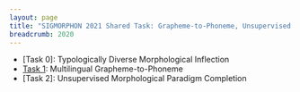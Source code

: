 ```yaml
---
layout: page
title: "SIGMORPHON 2021 Shared Task: Grapheme-to-Phoneme, Unsupervised Induction of Morphology, and Typologically Diverse Morphological Inflection"
breadcrumb: 2020
---
```


- [Task 0]: Typologically Diverse Morphological Inflection
- [Task 1](https://github.com/sigmorphon/2021-task1): Multilingual Grapheme-to-Phoneme
- [Task 2]: Unsupervised Morphological Paradigm Completion
